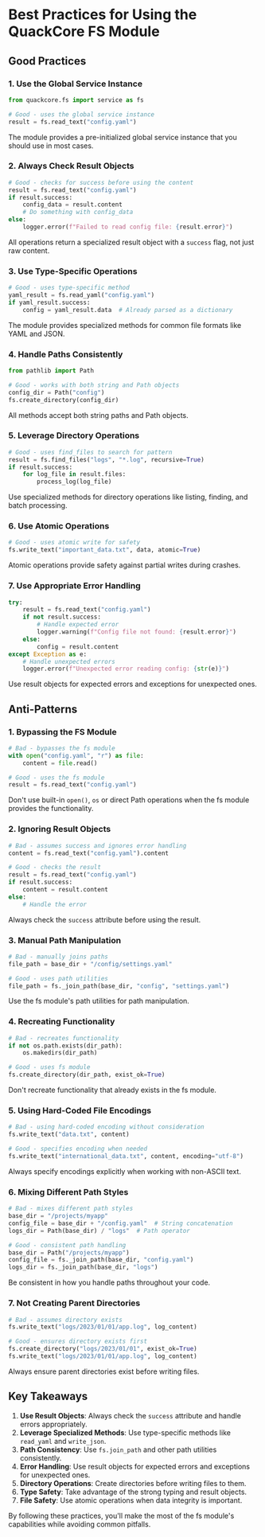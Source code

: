 # Best Practices for Using the QuackCore FS Module

## Good Practices

### 1. Use the Global Service Instance
```python
from quackcore.fs import service as fs

# Good - uses the global service instance
result = fs.read_text("config.yaml")
```

The module provides a pre-initialized global service instance that you should use in most cases.

### 2. Always Check Result Objects
```python
# Good - checks for success before using the content
result = fs.read_text("config.yaml")
if result.success:
    config_data = result.content
    # Do something with config_data
else:
    logger.error(f"Failed to read config file: {result.error}")
```

All operations return a specialized result object with a `success` flag, not just raw content.

### 3. Use Type-Specific Operations
```python
# Good - uses type-specific method
yaml_result = fs.read_yaml("config.yaml")
if yaml_result.success:
    config = yaml_result.data  # Already parsed as a dictionary
```

The module provides specialized methods for common file formats like YAML and JSON.

### 4. Handle Paths Consistently
```python
from pathlib import Path

# Good - works with both string and Path objects
config_dir = Path("config")
fs.create_directory(config_dir)
```

All methods accept both string paths and Path objects.

### 5. Leverage Directory Operations
```python
# Good - uses find_files to search for pattern
result = fs.find_files("logs", "*.log", recursive=True)
if result.success:
    for log_file in result.files:
        process_log(log_file)
```

Use specialized methods for directory operations like listing, finding, and batch processing.

### 6. Use Atomic Operations
```python
# Good - uses atomic write for safety
fs.write_text("important_data.txt", data, atomic=True)
```

Atomic operations provide safety against partial writes during crashes.

### 7. Use Appropriate Error Handling
```python
try:
    result = fs.read_text("config.yaml")
    if not result.success:
        # Handle expected error
        logger.warning(f"Config file not found: {result.error}")
    else:
        config = result.content
except Exception as e:
    # Handle unexpected errors
    logger.error(f"Unexpected error reading config: {str(e)}")
```

Use result objects for expected errors and exceptions for unexpected ones.

## Anti-Patterns

### 1. Bypassing the FS Module
```python
# Bad - bypasses the fs module
with open("config.yaml", "r") as file:
    content = file.read()

# Good - uses the fs module
result = fs.read_text("config.yaml")
```

Don't use built-in `open()`, `os` or direct Path operations when the fs module provides the functionality.

### 2. Ignoring Result Objects
```python
# Bad - assumes success and ignores error handling
content = fs.read_text("config.yaml").content

# Good - checks the result
result = fs.read_text("config.yaml")
if result.success:
    content = result.content
else:
    # Handle the error
```

Always check the `success` attribute before using the result.

### 3. Manual Path Manipulation

```python
# Bad - manually joins paths
file_path = base_dir + "/config/settings.yaml"

# Good - uses path utilities
file_path = fs._join_path(base_dir, "config", "settings.yaml")
```

Use the fs module's path utilities for path manipulation.

### 4. Recreating Functionality
```python
# Bad - recreates functionality
if not os.path.exists(dir_path):
    os.makedirs(dir_path)

# Good - uses fs module
fs.create_directory(dir_path, exist_ok=True)
```

Don't recreate functionality that already exists in the fs module.

### 5. Using Hard-Coded File Encodings
```python
# Bad - using hard-coded encoding without consideration
fs.write_text("data.txt", content)

# Good - specifies encoding when needed
fs.write_text("international_data.txt", content, encoding="utf-8")
```

Always specify encodings explicitly when working with non-ASCII text.

### 6. Mixing Different Path Styles

```python
# Bad - mixes different path styles
base_dir = "/projects/myapp"
config_file = base_dir + "/config.yaml"  # String concatenation
logs_dir = Path(base_dir) / "logs"  # Path operator

# Good - consistent path handling
base_dir = Path("/projects/myapp")
config_file = fs._join_path(base_dir, "config.yaml")
logs_dir = fs._join_path(base_dir, "logs")
```

Be consistent in how you handle paths throughout your code.

### 7. Not Creating Parent Directories
```python
# Bad - assumes directory exists
fs.write_text("logs/2023/01/01/app.log", log_content)

# Good - ensures directory exists first
fs.create_directory("logs/2023/01/01", exist_ok=True)
fs.write_text("logs/2023/01/01/app.log", log_content)
```

Always ensure parent directories exist before writing files.

## Key Takeaways

1. **Use Result Objects**: Always check the `success` attribute and handle errors appropriately.
2. **Leverage Specialized Methods**: Use type-specific methods like `read_yaml` and `write_json`.
3. **Path Consistency**: Use `fs.join_path` and other path utilities consistently.
4. **Error Handling**: Use result objects for expected errors and exceptions for unexpected ones.
5. **Directory Operations**: Create directories before writing files to them.
6. **Type Safety**: Take advantage of the strong typing and result objects.
7. **File Safety**: Use atomic operations when data integrity is important.

By following these practices, you'll make the most of the fs module's capabilities while avoiding common pitfalls.